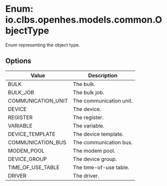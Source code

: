 # Enum: io.clbs.openhes.models.common.ObjectType

Enum representing the object type.

## Options

| Value | Description |
| --- | --- |
| BULK | The bulk. |
| BULK_JOB | The bulk job. |
| COMMUNICATION_UNIT | The communication unit. |
| DEVICE | The device. |
| REGISTER | The register. |
| VARIABLE | The variable. |
| DEVICE_TEMPLATE | The device template. |
| COMMUNICATION_BUS | The communication bus. |
| MODEM_POOL | The modem pool. |
| DEVICE_GROUP | The device group. |
| TIME_OF_USE_TABLE | The time-of-use table. |
| DRIVER | The driver. |

